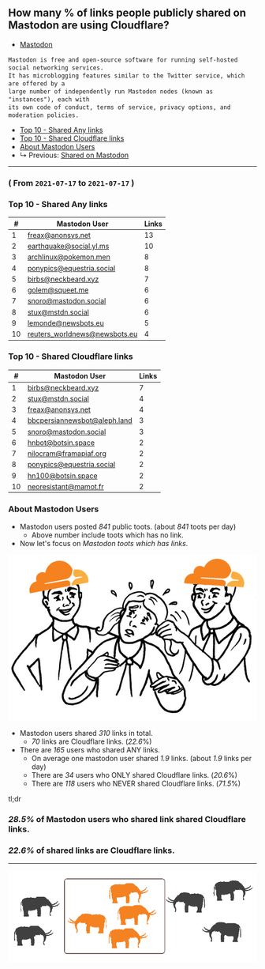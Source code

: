 ## How many % of links people publicly shared on Mastodon are using Cloudflare?


- [Mastodon](https://en.wikipedia.org/wiki/Mastodon_(software))
```
Mastodon is free and open-source software for running self-hosted social networking services. 
It has microblogging features similar to the Twitter service, which are offered by a 
large number of independently run Mastodon nodes (known as "instances"), each with 
its own code of conduct, terms of service, privacy options, and moderation policies.
```


- [Top 10 - Shared Any links](cloudflared_shared_mastodon.md#top-100-shared-any-links)
- [Top 10 - Shared Cloudflare links](cloudflared_shared_mastodon.md#top-100-shared-cloudflare-links)
- [About Mastodon Users](cloudflared_shared_mastodon.md#about-mastodon-users)
- ↳ Previous: [Shared on Mastodon](shared_on_mastodon.md)

----

### ( From `2021-07-17` to `2021-07-17` )

### Top 10 - Shared Any links

[//]: # (do not edit this line start; t1)

| # | Mastodon User | Links |
| --- | --- | --- |
| 1 | freax@anonsys.net | 13 |
| 2 | earthquake@social.yl.ms | 10 |
| 3 | archlinux@pokemon.men | 8 |
| 4 | ponypics@equestria.social | 8 |
| 5 | birbs@neckbeard.xyz | 7 |
| 6 | golem@squeet.me | 6 |
| 7 | snoro@mastodon.social | 6 |
| 8 | stux@mstdn.social | 6 |
| 9 | lemonde@newsbots.eu | 5 |
| 10 | reuters_worldnews@newsbots.eu | 4 |

[//]: # (do not edit this line end)


### Top 10 - Shared Cloudflare links

[//]: # (do not edit this line start; t2)

| # | Mastodon User | Links |
| --- | --- | --- |
| 1 | birbs@neckbeard.xyz | 7 |
| 2 | stux@mstdn.social | 4 |
| 3 | freax@anonsys.net | 4 |
| 4 | bbcpersiannewsbot@aleph.land | 3 |
| 5 | snoro@mastodon.social | 3 |
| 6 | hnbot@botsin.space | 2 |
| 7 | nilocram@framapiaf.org | 2 |
| 8 | ponypics@equestria.social | 2 |
| 9 | hn100@botsin.space | 2 |
| 10 | neoresistant@mamot.fr | 2 |

[//]: # (do not edit this line end)


### About Mastodon Users

[//]: # (do not edit this line start; t3)


- Mastodon users posted *841* public toots. (about *841* toots per day)
  - Above number include toots which has no link.
- Now let's focus on *Mastodon toots which has links*.

![](../image/bully.jpg)

- Mastodon users shared *310* links in total.
  - *70* links are Cloudflare links. (*22.6*%)
- There are *165* users who shared ANY links.
  - On average one mastodon user shared *1.9* links. (about *1.9* links per day)
  - There are *34* users who ONLY shared Cloudflare links. (*20.6*%)
  - There are *118* users who NEVER shared Cloudflare links. (*71.5*%)

tl;dr
### *28.5%* of Mastodon users who shared link shared Cloudflare links.
### *22.6%* of shared links are Cloudflare links.

[//]: # (do not edit this line end)


----

![](../image/mastodoncf.jpg)
